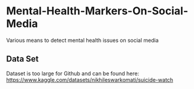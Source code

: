 # Mental-Health-Markers-On-Social-Media
Various means to detect mental health issues on social media
## Data Set
Dataset is too large for Github and can be found here:  https://www.kaggle.com/datasets/nikhileswarkomati/suicide-watch
